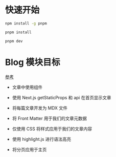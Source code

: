 # 快速开始

```bash
npm install -g pnpm

pnpm install

pnpm dev
```

# Blog 模块目标

[参考](https://blog.logrocket.com/create-next-js-mdx-blog/)

- 文章中使用组件

- 使用 Next.js getStaticProps 和 api 在首页显示文章

- 将每篇文章开发为 MDX 文件

- 将 Front Matter 用于我们的文章元数据

- 仅使用 CSS 将样式应用于我们的文章内容

- 使用 highlight.js 进行语法高亮

- 将分页应用于主页

